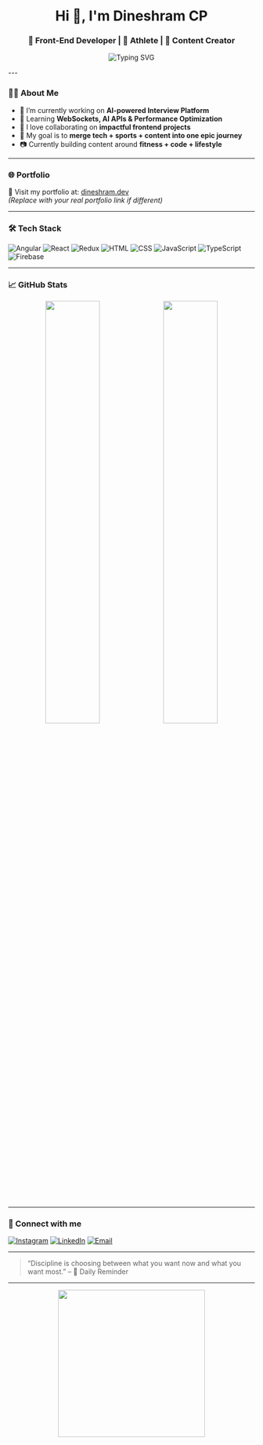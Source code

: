 <!-- Title -->
<h1 align="center">Hi 👋, I'm Dineshram CP</h1>
<h3 align="center">🚀 Front-End Developer | 🏃 Athlete | 🎥 Content Creator</h3>

<!-- Typing Animation -->
<p align="center">
  <img src="https://readme-typing-svg.demolab.com?font=Fira+Code&weight=600&pause=1000&color=F75C7E&center=true&vCenter=true&width=435&lines=Passionate+Frontend+Dev;Loves+React+%26+Angular;Part-Time+Sprinter+%26+Boxer;Content+Creator+%F0%9F%93%B9" alt="Typing SVG" />
</p>
---

<!-- About Me -->
### 🧑‍💻 About Me

- 🔭 I’m currently working on **AI-powered Interview Platform**
- 🌱 Learning **WebSockets, AI APIs & Performance Optimization**
- 👯 I love collaborating on **impactful frontend projects**
- 🎯 My goal is to **merge tech + sports + content into one epic journey**
- 📷 Currently building content around **fitness + code + lifestyle**

---

<!-- Portfolio -->
### 🌐 Portfolio

🔗 Visit my portfolio at: [dineshram.dev](https://dineshram.lovable.app/)  
_(Replace with your real portfolio link if different)_

---

<!-- Tech Stack -->
### 🛠️ Tech Stack

![Angular](https://img.shields.io/badge/-Angular-DD0031?logo=angular&logoColor=white&style=for-the-badge)
![React](https://img.shields.io/badge/-React-61DAFB?logo=react&logoColor=black&style=for-the-badge)
![Redux](https://img.shields.io/badge/-Redux-764ABC?logo=redux&logoColor=white&style=for-the-badge)
![HTML](https://img.shields.io/badge/-HTML5-E34F26?logo=html5&logoColor=white&style=for-the-badge)
![CSS](https://img.shields.io/badge/-CSS3-1572B6?logo=css3&logoColor=white&style=for-the-badge)
![JavaScript](https://img.shields.io/badge/-JavaScript-F7DF1E?logo=javascript&logoColor=black&style=for-the-badge)
![TypeScript](https://img.shields.io/badge/-TypeScript-3178C6?logo=typescript&logoColor=white&style=for-the-badge)
![Firebase](https://img.shields.io/badge/-Firebase-FFCA28?logo=firebase&logoColor=black&style=for-the-badge)

---

<!-- GitHub Stats -->
### 📈 GitHub Stats

<p align="center">
  <img src="https://github-readme-stats.vercel.app/api?username=dineshramcp&show_icons=true&theme=radical&count_private=true&hide_border=true" width="47%" />
  <img src="https://github-readme-streak-stats.herokuapp.com/?user=dineshramcp&theme=radical&hide_border=true" width="47%" />
</p>

---

<!-- Social Links -->
### 📱 Connect with me

<p align="left">
  <a href="https://www.instagram.com/im_superman____" target="_blank"><img alt="Instagram" src="https://img.shields.io/badge/-@dineshramcp-E4405F?style=for-the-badge&logo=Instagram&logoColor=white"/></a>
  <a href="https://www.linkedin.com/in/dineshram-cp/" target="_blank"><img alt="LinkedIn" src="https://img.shields.io/badge/-DineshCP-0077B5?style=for-the-badge&logo=Linkedin&logoColor=white"/></a>
  <a href="mailto:dineshramcp28@gmail.com"><img alt="Email" src="https://img.shields.io/badge/-Gmail-D14836?style=for-the-badge&logo=gmail&logoColor=white" /></a>
</p>

---

<!-- Quotes -->
> “Discipline is choosing between what you want now and what you want most.” – 📍 Daily Reminder

---

<!-- Footer GIF or Image -->
<p align="center">
  <img src="https://media.giphy.com/media/13HgwGsXF0aiGY/giphy.gif" width="300" />
</p>
